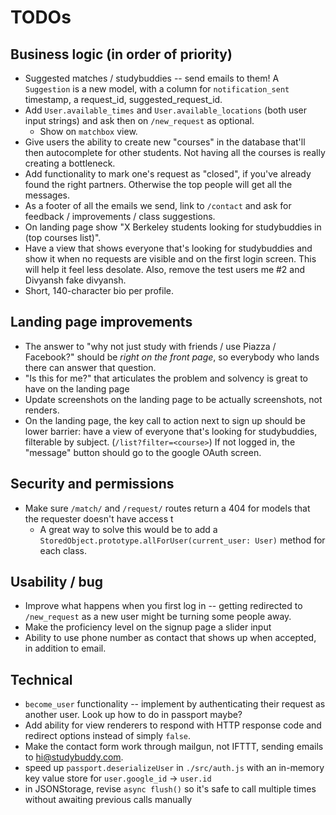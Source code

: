 # TODOs

## Business logic (in order of priority)

- Suggested matches / studybuddies -- send emails to them! A `Suggestion` is a new model, with a column for `notification_sent` timestamp, a request_id, suggested_request_id.
- Add `User.available_times` and `User.available_locations` (both user input strings) and ask then on `/new_request` as optional.
  - Show on `matchbox` view.
- Give users the ability to create new "courses" in the database that'll then autocomplete for other students. Not having all the courses is really creating a bottleneck.
- Add functionality to mark one's request as "closed", if you've already found the right partners. Otherwise the top people will get all the messages.
- As a footer of all the emails we send, link to `/contact` and ask for feedback / improvements / class suggestions.
- On landing page show "X Berkeley students looking for studybuddies in (top courses list)".
- Have a view that shows everyone that's looking for studybuddies and show it when no requests are visible and on the first login screen. This will help it feel less desolate. Also, remove the test users me #2 and Divyansh fake divyansh.
- Short, 140-character bio per profile.

## Landing page improvements

- The answer to "why not just study with friends / use Piazza / Facebook?" should be _right on the front page_, so everybody who lands there can answer that question.
- "Is this for me?" that articulates the problem and solvency is great to have on the landing page
- Update screenshots on the landing page to be actually screenshots, not renders.
- On the landing page, the key call to action next to sign up should be lower barrier: have a view of everyone that's looking for studybuddies, filterable by subject. (`/list?filter=<course>`) If not logged in, the "message" button should go to the google OAuth screen.

## Security and permissions
- Make sure `/match/` and `/request/` routes return a 404 for models that the requester doesn't have access t
    - A great way to solve this would be to add a `StoredObject.prototype.allForUser(current_user: User)` method for each class.

## Usability / bug

- Improve what happens when you first log in -- getting redirected to `/new_request` as a new user might be turning some people away.
- Make the proficiency level on the signup page a slider input
- Ability to use phone number as contact that shows up when accepted, in addition to email.

## Technical

- `become_user` functionality -- implement by authenticating their request as another user. Look up how to do in passport maybe?
- Add ability for view renderers to respond with HTTP response code and redirect options instead of simply `false`.
- Make the contact form work through mailgun, not IFTTT, sending emails to hi@studybuddy.com.
- speed up `passport.deserializeUser` in `./src/auth.js` with an in-memory key value store for `user.google_id` -> `user.id`
- in JSONStorage, revise `async flush()` so it's safe to call multiple times without awaiting previous calls manually

